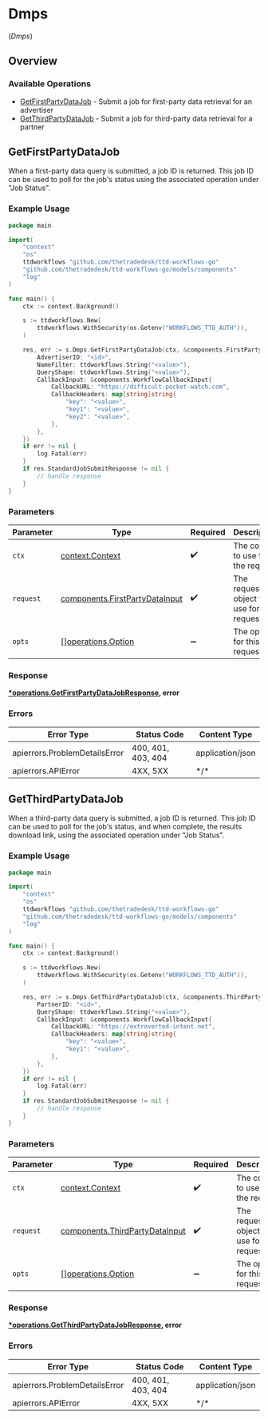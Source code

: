 # Dmps
(*Dmps*)

## Overview

### Available Operations

* [GetFirstPartyDataJob](#getfirstpartydatajob) - Submit a job for first-party data retrieval for an advertiser
* [GetThirdPartyDataJob](#getthirdpartydatajob) - Submit a job for third-party data retrieval for a partner

## GetFirstPartyDataJob

When a first-party data query is submitted, a job ID is returned.
This job ID can be used to poll for the job's status using the associated operation under "Job Status".

### Example Usage

<!-- UsageSnippet language="go" operationID="getFirstPartyDataJob" method="post" path="/standardjob/firstpartydata" -->
```go
package main

import(
	"context"
	"os"
	ttdworkflows "github.com/thetradedesk/ttd-workflows-go"
	"github.com/thetradedesk/ttd-workflows-go/models/components"
	"log"
)

func main() {
    ctx := context.Background()

    s := ttdworkflows.New(
        ttdworkflows.WithSecurity(os.Getenv("WORKFLOWS_TTD_AUTH")),
    )

    res, err := s.Dmps.GetFirstPartyDataJob(ctx, &components.FirstPartyDataInput{
        AdvertiserID: "<id>",
        NameFilter: ttdworkflows.String("<value>"),
        QueryShape: ttdworkflows.String("<value>"),
        CallbackInput: &components.WorkflowCallbackInput{
            CallbackURL: "https://difficult-pocket-watch.com",
            CallbackHeaders: map[string]string{
                "key": "<value>",
                "key1": "<value>",
                "key2": "<value>",
            },
        },
    })
    if err != nil {
        log.Fatal(err)
    }
    if res.StandardJobSubmitResponse != nil {
        // handle response
    }
}
```

### Parameters

| Parameter                                                                        | Type                                                                             | Required                                                                         | Description                                                                      |
| -------------------------------------------------------------------------------- | -------------------------------------------------------------------------------- | -------------------------------------------------------------------------------- | -------------------------------------------------------------------------------- |
| `ctx`                                                                            | [context.Context](https://pkg.go.dev/context#Context)                            | :heavy_check_mark:                                                               | The context to use for the request.                                              |
| `request`                                                                        | [components.FirstPartyDataInput](../../models/components/firstpartydatainput.md) | :heavy_check_mark:                                                               | The request object to use for the request.                                       |
| `opts`                                                                           | [][operations.Option](../../models/operations/option.md)                         | :heavy_minus_sign:                                                               | The options for this request.                                                    |

### Response

**[*operations.GetFirstPartyDataJobResponse](../../models/operations/getfirstpartydatajobresponse.md), error**

### Errors

| Error Type                    | Status Code                   | Content Type                  |
| ----------------------------- | ----------------------------- | ----------------------------- |
| apierrors.ProblemDetailsError | 400, 401, 403, 404            | application/json              |
| apierrors.APIError            | 4XX, 5XX                      | \*/\*                         |

## GetThirdPartyDataJob

When a third-party data query is submitted, a job ID is returned.
This job ID can be used to poll for the job's status, and when complete, the results download link,
using the associated operation under "Job Status".

### Example Usage

<!-- UsageSnippet language="go" operationID="getThirdPartyDataJob" method="post" path="/standardjob/thirdpartydata" -->
```go
package main

import(
	"context"
	"os"
	ttdworkflows "github.com/thetradedesk/ttd-workflows-go"
	"github.com/thetradedesk/ttd-workflows-go/models/components"
	"log"
)

func main() {
    ctx := context.Background()

    s := ttdworkflows.New(
        ttdworkflows.WithSecurity(os.Getenv("WORKFLOWS_TTD_AUTH")),
    )

    res, err := s.Dmps.GetThirdPartyDataJob(ctx, &components.ThirdPartyDataInput{
        PartnerID: "<id>",
        QueryShape: ttdworkflows.String("<value>"),
        CallbackInput: &components.WorkflowCallbackInput{
            CallbackURL: "https://extroverted-intent.net",
            CallbackHeaders: map[string]string{
                "key": "<value>",
                "key1": "<value>",
            },
        },
    })
    if err != nil {
        log.Fatal(err)
    }
    if res.StandardJobSubmitResponse != nil {
        // handle response
    }
}
```

### Parameters

| Parameter                                                                        | Type                                                                             | Required                                                                         | Description                                                                      |
| -------------------------------------------------------------------------------- | -------------------------------------------------------------------------------- | -------------------------------------------------------------------------------- | -------------------------------------------------------------------------------- |
| `ctx`                                                                            | [context.Context](https://pkg.go.dev/context#Context)                            | :heavy_check_mark:                                                               | The context to use for the request.                                              |
| `request`                                                                        | [components.ThirdPartyDataInput](../../models/components/thirdpartydatainput.md) | :heavy_check_mark:                                                               | The request object to use for the request.                                       |
| `opts`                                                                           | [][operations.Option](../../models/operations/option.md)                         | :heavy_minus_sign:                                                               | The options for this request.                                                    |

### Response

**[*operations.GetThirdPartyDataJobResponse](../../models/operations/getthirdpartydatajobresponse.md), error**

### Errors

| Error Type                    | Status Code                   | Content Type                  |
| ----------------------------- | ----------------------------- | ----------------------------- |
| apierrors.ProblemDetailsError | 400, 401, 403, 404            | application/json              |
| apierrors.APIError            | 4XX, 5XX                      | \*/\*                         |
